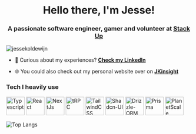 <h1 align="center">Hello there, I'm Jesse!</h1> 
<h3 align="center">A passionate software engineer, gamer and volunteer at <a href="https://stackup.org" target="blank">Stack Up</a></h3>

<img src="https://komarev.com/ghpvc/?username=jessekoldewijn&label=Profile%20views&color=0e75b6&style=flat" alt="jessekoldewijn" />

- 📄 Curious about my experiences? **[Check my LinkedIn](https://www.linkedin.com/in/jesse-koldewijn-5914531a3)**

- :globe_with_meridians: You could also check out my personal website over on **[JKinsight](https://jkinsight.nl)**

### Tech I heavily use
<a href="https://www.typescriptlang.org"><img src="https://raw.githubusercontent.com/danielcranney/readme-generator/main/public/icons/skills/typescript-colored.svg" width="50" height="50" alt="Typescript" /></a>
<a href="https://www.reactjs.org"><img src="https://raw.githubusercontent.com/danielcranney/readme-generator/main/public/icons/skills/react-colored.svg" width="50" height="50" alt="React" /></a>
<a href="https://www.nextjs.org"><img src="https://raw.githubusercontent.com/danielcranney/readme-generator/main/public/icons/skills/nextjs-colored-dark.svg" width="50" height="50" alt="NextJs" /></a>
<a href="https://trpc.io"><img src="https://avatars.githubusercontent.com/u/78011399?s=200&v=4" width="50" height="50" alt="tRPC"/></a>
<a href="https://www.tailwindcss.com"><img src="https://raw.githubusercontent.com/danielcranney/readme-generator/main/public/icons/skills/tailwindcss-colored.svg" width="50" height="50" alt="TailwindCSS" /></a> 
<a href="https://ui.shadcn.com/"><img src="https://avatars.githubusercontent.com/u/139895814?s=200&v=4" width="50" height="50" alt="Shadcn-UI" /></a> 
<a href="https://orm.drizzle.team"><img src="https://avatars.githubusercontent.com/u/108468352?s=200&v=4" width="50" height="50" alt="Drizzle-ORM" /></a>
<a href="https://prisma.io"><img src="https://www.prisma.io/images/favicon-32x32.png" width="50" height="50" alt="Prisma" /></a>
<a href="https://planetscale.com"><img src="https://avatars.githubusercontent.com/u/35612527?s=200&v=4" width="50" height="50" alt="PlanetScale" /></a>

![Top Langs](https://jesse-koldewijn-github-stats.vercel.app/api/top-langs/?username=JesseKoldewijn&langs_count=12&layout=compact&theme=github_dark)
